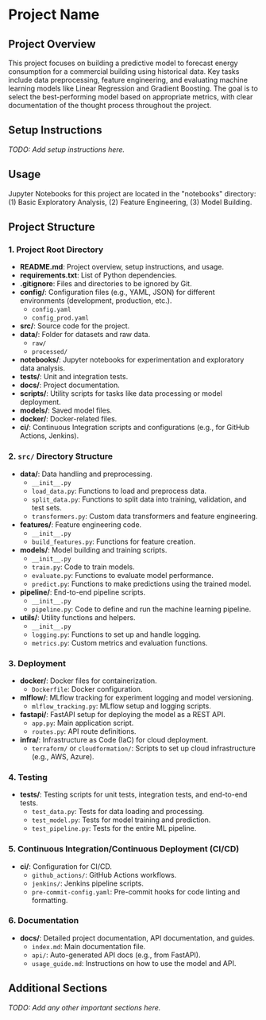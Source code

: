 # Project Name

## Project Overview
This project focuses on building a predictive model to forecast energy consumption for a commercial building using historical data. Key tasks include data preprocessing, feature engineering, and evaluating machine learning models like Linear Regression and Gradient Boosting. The goal is to select the best-performing model based on appropriate metrics, with clear documentation of the thought process throughout the project​.

## Setup Instructions
_TODO: Add setup instructions here._

## Usage
Jupyter Notebooks for this project are located in the "notebooks" directory: (1) Basic Exploratory Analysis, (2) Feature Engineering, (3) Model Building.

## Project Structure

### 1. Project Root Directory
- **README.md**: Project overview, setup instructions, and usage.
- **requirements.txt**: List of Python dependencies.
- **.gitignore**: Files and directories to be ignored by Git.
- **config/**: Configuration files (e.g., YAML, JSON) for different environments (development, production, etc.).
  - `config.yaml`
  - `config_prod.yaml`
- **src/**: Source code for the project.
- **data/**: Folder for datasets and raw data.
  - `raw/`
  - `processed/`
- **notebooks/**: Jupyter notebooks for experimentation and exploratory data analysis.
- **tests/**: Unit and integration tests.
- **docs/**: Project documentation.
- **scripts/**: Utility scripts for tasks like data processing or model deployment.
- **models/**: Saved model files.
- **docker/**: Docker-related files.
- **ci/**: Continuous Integration scripts and configurations (e.g., for GitHub Actions, Jenkins).

### 2. `src/` Directory Structure
- **data/**: Data handling and preprocessing.
  - `__init__.py`
  - `load_data.py`: Functions to load and preprocess data.
  - `split_data.py`: Functions to split data into training, validation, and test sets.
  - `transformers.py`: Custom data transformers and feature engineering.
- **features/**: Feature engineering code.
  - `__init__.py`
  - `build_features.py`: Functions for feature creation.
- **models/**: Model building and training scripts.
  - `__init__.py`
  - `train.py`: Code to train models.
  - `evaluate.py`: Functions to evaluate model performance.
  - `predict.py`: Functions to make predictions using the trained model.
- **pipeline/**: End-to-end pipeline scripts.
  - `__init__.py`
  - `pipeline.py`: Code to define and run the machine learning pipeline.
- **utils/**: Utility functions and helpers.
  - `__init__.py`
  - `logging.py`: Functions to set up and handle logging.
  - `metrics.py`: Custom metrics and evaluation functions.

### 3. Deployment
- **docker/**: Docker files for containerization.
  - `Dockerfile`: Docker configuration.
- **mlflow/**: MLflow tracking for experiment logging and model versioning.
  - `mlflow_tracking.py`: MLflow setup and logging scripts.
- **fastapi/**: FastAPI setup for deploying the model as a REST API.
  - `app.py`: Main application script.
  - `routes.py`: API route definitions.
- **infra/**: Infrastructure as Code (IaC) for cloud deployment.
  - `terraform/` or `cloudformation/`: Scripts to set up cloud infrastructure (e.g., AWS, Azure).

### 4. Testing
- **tests/**: Testing scripts for unit tests, integration tests, and end-to-end tests.
  - `test_data.py`: Tests for data loading and processing.
  - `test_model.py`: Tests for model training and prediction.
  - `test_pipeline.py`: Tests for the entire ML pipeline.

### 5. Continuous Integration/Continuous Deployment (CI/CD)
- **ci/**: Configuration for CI/CD.
  - `github_actions/`: GitHub Actions workflows.
  - `jenkins/`: Jenkins pipeline scripts.
  - `pre-commit-config.yaml`: Pre-commit hooks for code linting and formatting.

### 6. Documentation
- **docs/**: Detailed project documentation, API documentation, and guides.
  - `index.md`: Main documentation file.
  - `api/`: Auto-generated API docs (e.g., from FastAPI).
  - `usage_guide.md`: Instructions on how to use the model and API.

## Additional Sections
_TODO: Add any other important sections here._
